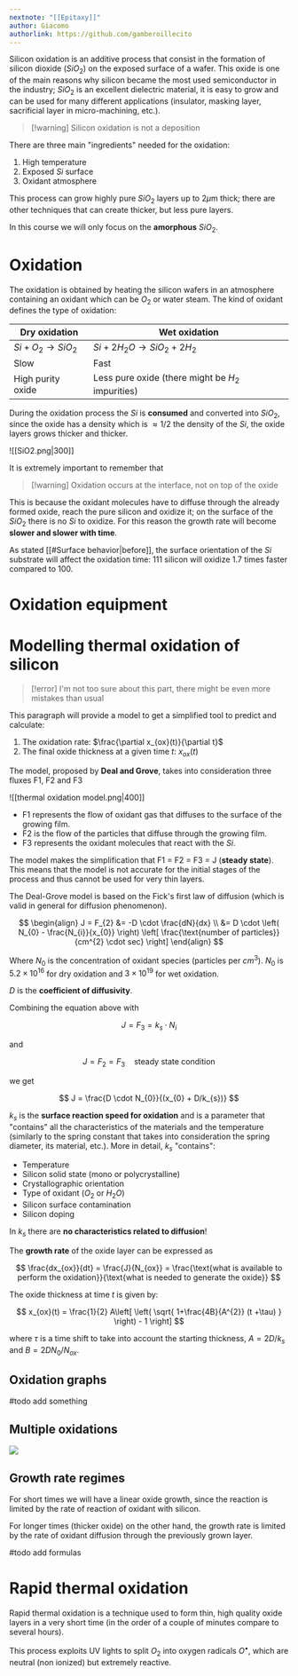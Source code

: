 ```yaml
---
nextnote: "[[Epitaxy]]"
author: Giacomo
authorlink: https://github.com/gamberoillecito
---
```


Silicon oxidation is an additive process that consist in the formation of silicon dioxide ($SiO_{2}$) on the exposed surface of a wafer. This oxide is one of the main reasons why silicon became the most used semiconductor in the industry; $SiO_{2}$ is an excellent dielectric material, it is easy to grow and can be used for many different applications (insulator, masking layer, sacrificial layer in micro-machining, etc.).

>[!warning] Silicon oxidation is not a deposition

There are three main "ingredients" needed for the oxidation:

1) High temperature
2) Exposed $Si$ surface
3) Oxidant atmosphere

This process can grow highly pure $SiO_{2}$ layers up to 2$\mu$m thick; there are other techniques that can create thicker, but less pure layers.

In this course we will only focus on the **amorphous** $SiO_{2}$.

# Oxidation

The oxidation is obtained by heating the silicon wafers in an atmosphere containing an oxidant which can be $O_{2}$ or water steam. The kind of oxidant defines the type of oxidation:

| **Dry oxidation**        | **Wet oxidation**                    |
| ------------------------ | ------------------------------------ |
| $Si + O_{2} \to SiO_{2}$ | $Si + 2 H_{2}O \to SiO_{2} + 2H_{2}$ |
| Slow                     | Fast                                 |
| High purity oxide        | Less pure oxide (there might be $H_{2}$ impurities)                                     |

During the oxidation process the $Si$ is **consumed** and converted into $SiO_{2}$, since the oxide has a density which is $\approx 1/2$ the density of the $Si$, the oxide layers grows thicker and thicker.

![[SiO2.png|300]]

It is extremely important to remember that

>[!warning] Oxidation occurs at the interface, not on top of the oxide

This is because the oxidant molecules have to diffuse through the already formed oxide, reach the pure silicon and oxidize it; on the surface of the $SiO_{2}$ there is no $Si$ to oxidize. For this reason the growth rate will become **slower and slower with time**.

As stated [[#Surface behavior|before]], the surface orientation of the $Si$ substrate will affect the oxidation time: 111 silicon will oxidize 1.7 times faster compared to 100.

# Oxidation equipment



# Modelling thermal oxidation of silicon

> [!error] I'm not too sure about this part, there might be even more mistakes than usual

This paragraph will provide a model to get a simplified tool to predict and calculate:

1) The oxidation rate: $\frac{\partial x_{ox}(t)}{\partial t}$  
2) The final oxide thickness at a given time $t$: $x_{ox}(t)$

The model, proposed by **Deal and Grove**, takes into consideration three fluxes F1, F2 and F3

![[thermal oxidation model.png|400]]

- F1 represents the flow of oxidant gas that diffuses to the surface of the growing film.
- F2 is the flow of the particles that diffuse through the growing film.
- F3  represents the oxidant molecules that react with the $Si$.

The model makes the simplification that F1 = F2 = F3 = J (**steady state**). This means that the model is not accurate for the initial stages of the process and thus cannot be used for very thin layers.

The Deal-Grove model is based on the Fick's first law of diffusion (which is valid in general for diffusion phenomenon).

$$
\begin{align}
J = F_{2} &= -D \cdot \frac{dN}{dx}  \\
&= D \cdot \left( N_{0} - \frac{N_{i}}{x_{0}} \right) \left[ \frac{\text{number of particles}}{cm^{2} \cdot sec} \right]
\end{align}
$$

Where $N_{0}$ is the concentration of oxidant species (particles per $cm^{3}$). $N_{0}$ is $5.2 \times 10^{16}$ for dry oxidation and $3\times 10^{19}$ for wet oxidation.

$D$ is the **coefficient of diffusivity**.

Combining the equation above with 

$$
J = F_{3} = k_{s} \cdot N_{i}
$$

and 

$$
J = F_{2} = F_{3} \quad \text{steady state condition}
$$

we get 

$$
J = \frac{D \cdot N_{0}}{(x_{0} + D/k_{s})}
$$

$k_{s}$ is the **surface reaction speed for oxidation** and is a parameter that "contains" all the characteristics of the materials and the temperature (similarly to the spring constant that takes into consideration the spring diameter, its material, etc.). More in detail, $k_{s}$ "contains":

- Temperature
- Silicon solid state (mono or polycrystalline)
- Crystallographic orientation
- Type of oxidant ($O_2$ or $H_2O$)
- Silicon surface contamination
- Silicon doping

In $k_{s}$ there are **no characteristics related to diffusion**!

The **growth rate** of the oxide layer can be expressed as 

$$
\frac{dx_{ox}}{dt} = \frac{J}{N_{ox}} = \frac{\text{what is available to perform the oxidation}}{\text{what is needed to generate the oxide}}
$$

The oxide thickness at time $t$ is given by: 

$$
x_{ox}(t) = \frac{1}{2} A\left[ \left( \sqrt{ 1+\frac{4B}{A^{2}} (t +\tau) } \right) - 1 \right]
$$

where $\tau$ is a time shift to take into account the starting thickness, $A = 2D/k_{s}$ and $B = 2DN_0/N_{ox}$.


## Oxidation graphs

#todo add something

## Multiple oxidations

<img src="https://i.imgur.com/BTqYo1I.gif">

## Growth rate regimes

For short times we will have a linear oxide growth, since the reaction is limited by the rate of reaction of oxidant with silicon.

For longer times (thicker oxide) on the other hand, the growth rate is limited by the rate of oxidant diffusion through the previously grown layer.

#todo add formulas

# Rapid thermal oxidation

Rapid thermal oxidation is a technique used to form thin, high quality oxide layers in a very short time (in the order of a couple of minutes compare to several hours).

This process exploits UV lights to split $O_{2}$ into oxygen radicals $O^{\bullet}$, which are neutral (non ionized) but extremely reactive.


